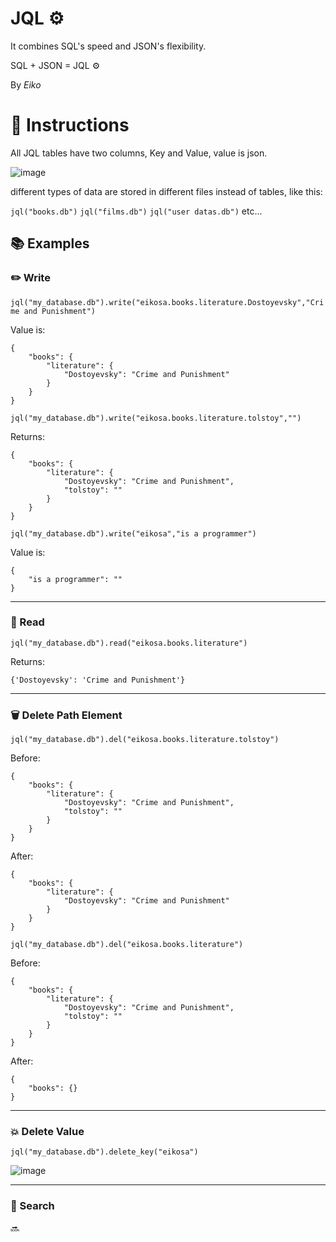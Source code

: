 # JQL ⚙️

It combines SQL's speed and JSON's flexibility.

SQL + JSON = JQL ⚙️

By _Eiko_

# 📖 Instructions

All JQL tables have two columns, Key and Value, value is json.

![image](https://user-images.githubusercontent.com/20538090/168511649-75ca7a7a-8670-42b0-86b9-a0d0acda6f45.png)

different types of data are stored in different files instead of tables, like this:

`jql("books.db")`
`jql("films.db")`
`jql("user datas.db")`
etc...

## 📚 Examples

### ✏️ Write
```jql("my_database.db").write("eikosa.books.literature.Dostoyevsky","Crime and Punishment")```


Value is:
```
{
    "books": {
        "literature": {
            "Dostoyevsky": "Crime and Punishment"
        }
    }
}
```



```jql("my_database.db").write("eikosa.books.literature.tolstoy","")```

Returns:
```
{
    "books": {
        "literature": {
            "Dostoyevsky": "Crime and Punishment",
            "tolstoy": ""
        }
    }
}
```

```jql("my_database.db").write("eikosa","is a programmer")```


Value is:
```
{
    "is a programmer": ""
}
```

---------------

### 📖 Read
```jql("my_database.db").read("eikosa.books.literature")```

Returns:
```
{'Dostoyevsky': 'Crime and Punishment'}
```

---------------

### 🗑 Delete Path Element
```jql("my_database.db").del("eikosa.books.literature.tolstoy")```

Before:
```
{
    "books": {
        "literature": {
            "Dostoyevsky": "Crime and Punishment",
            "tolstoy": ""
        }
    }
}
```
After:
```
{
    "books": {
        "literature": {
            "Dostoyevsky": "Crime and Punishment"
        }
    }
}
```


```jql("my_database.db").del("eikosa.books.literature")```

Before:
```
{
    "books": {
        "literature": {
            "Dostoyevsky": "Crime and Punishment",
            "tolstoy": ""
        }
    }
}
```
After:
```
{
    "books": {}
}
```

---------------

### 💥 Delete Value
```
jql("my_database.db").delete_key("eikosa")
```
![image](https://user-images.githubusercontent.com/20538090/168512470-0fe16e53-c669-4a02-8386-76f6fd21db36.png)

---------------

### 🔎 Search
🔜

